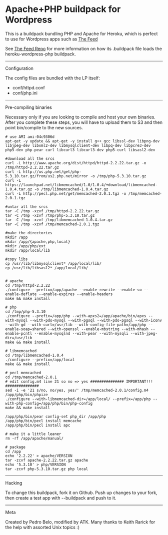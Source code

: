 Apache+PHP buildpack for Wordpress
===================================

This is a buildpack bundling PHP and Apache for Heroku, which is perfect to use for Wordpress apps such as [The Feed](http://www.americastestkitchenfeed.com)

See [The Feed Repo](https://github.com/Americastestkitchen/feed) for more information on how its .buildpack file loads the heroku-wordpress-php buildpack.


-------------
Configuration

The config files are bundled with the LP itself:

* conf/httpd.conf
* conf/php.ini


----------------------
Pre-compiling binaries

Necessary only if you are looking to compile and host your own binaries. After you complete these steps, you will have to upload them to S3 and then point bin/compile to the new sources.

    # use AMI ami-04c9306d
    apt-get -y update && apt-get -y install g++ gcc libssl-dev libpng-dev libjpeg-dev libxml2-dev libmysqlclient-dev libpq-dev libpcre3-dev php5-dev php-pear curl libcurl3 libcurl3-dev php5-curl libsasl2-dev

    #download all the srcs
    curl -L http://www.apache.org/dist/httpd/httpd-2.2.22.tar.gz -o /tmp/httpd-2.2.22.tar.gz
    curl -L http://us.php.net/get/php-5.3.10.tar.gz/from/us2.php.net/mirror -o /tmp/php-5.3.10.tar.gz
    curl -L https://launchpad.net/libmemcached/1.0/1.0.4/+download/libmemcached-1.0.4.tar.gz -o /tmp/libmemcached-1.0.4.tar.gz
    curl -L http://pecl.php.net/get/memcached-2.0.1.tgz -o /tmp/memcached-2.0.1.tgz

    #untar all the srcs
    tar -C /tmp -xzvf /tmp/httpd-2.2.22.tar.gz
    tar -C /tmp -xzvf /tmp/php-5.3.10.tar.gz
    tar -C /tmp -xzvf /tmp/libmemcached-1.0.4.tar.gz
    tar -C /tmp -xzvf /tmp/memcached-2.0.1.tgz

    #make the directories
    mkdir /app
    mkdir /app/{apache,php,local}
    mkdir /app/php/ext
    mkdir /app/local/lib

    #copy libs
    cp /usr/lib/libmysqlclient* /app/local/lib/
    cp /usr/lib/libsasl2* /app/local/lib/


    # apache
    cd /tmp/httpd-2.2.22
    ./configure --prefix=/app/apache --enable-rewrite --enable-so --enable-deflate --enable-expires --enable-headers
    make && make install

    # php
    cd /tmp/php-5.3.10
    ./configure --prefix=/app/php --with-apxs2=/app/apache/bin/apxs --with-mysql --with-pdo-mysql --with-pgsql --with-pdo-pgsql --with-iconv --with-gd --with-curl=/usr/lib --with-config-file-path=/app/php --enable-soap=shared --with-openssl --enable-mbstring --with-mhash --enable-pcntl --enable-mysqlnd --with-pear --with-mysqli --with-jpeg-dir=/usr/lib
    make && make install

    # libmemcached
    cd /tmp/libmemcached-1.0.4
    ./configure --prefix=/app/local
    make && make install

    # pecl memcached
    cd /tmp/memcached-2.0.1
    # edit config.m4 line 21 so no => yes ############### IMPORTANT!!! ###############
    sed -i -e '21 s/no, no/yes, yes/' /tmp/memcached-2.0.1/config.m4
    /app/php/bin/phpize
    ./configure --with-libmemcached-dir=/app/local/ --prefix=/app/php --with-php-config=/app/php/bin/php-config
    make && make install

    /app/php/bin/pear config-set php_dir /app/php
    /app/php/bin/pecl install memcache
    /app/php/bin/pecl install apc

    # make it a little leaner
    rm -rf /app/apache/manual/

    # package
    cd /app
    echo '2.2.22' > apache/VERSION
    tar -zcvf apache-2.2.22.tar.gz apache
    echo '5.3.10' > php/VERSION
    tar -zcvf php-5.3.10.tar.gz php local

-------
Hacking

To change this buildpack, fork it on Github. Push up changes to your fork, then create a test app with --buildpack <your-github-url> and push to it.


----
Meta

Created by Pedro Belo, modified by ATK.
Many thanks to Keith Rarick for the help with assorted Unix topics :)
